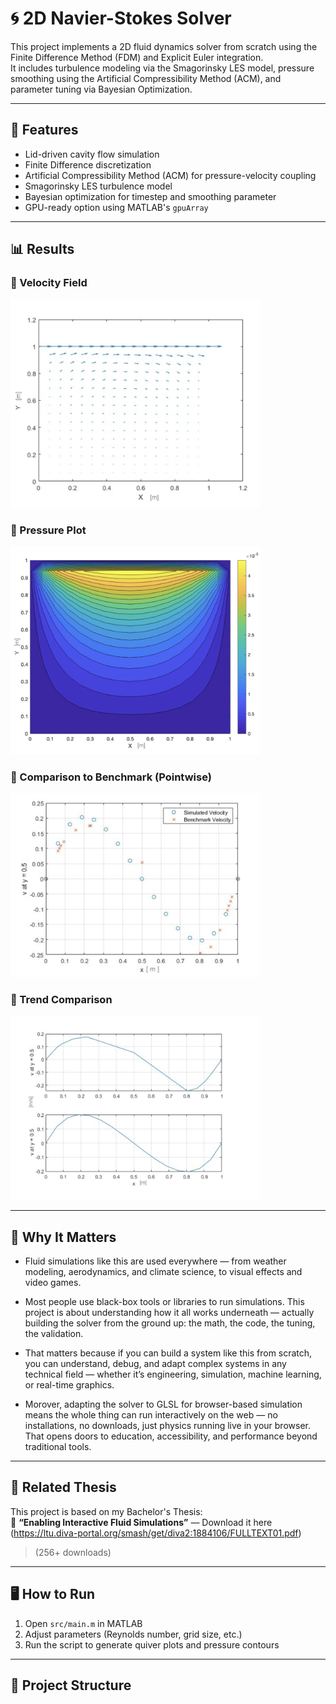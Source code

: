 # 🌀 2D Navier-Stokes Solver

This project implements a 2D fluid dynamics solver from scratch using the Finite Difference Method (FDM) and Explicit Euler integration.  
It includes turbulence modeling via the Smagorinsky LES model, pressure smoothing using the Artificial Compressibility Method (ACM), and parameter tuning via Bayesian Optimization.

---

## 🔧 Features

- Lid-driven cavity flow simulation
- Finite Difference discretization
- Artificial Compressibility Method (ACM) for pressure-velocity coupling
- Smagorinsky LES turbulence model
- Bayesian optimization for timestep and smoothing parameter
- GPU-ready option using MATLAB's `gpuArray`

---

## 📊 Results

### 🔹 Velocity Field
<img src="results/U_field.png" width="400">

### 🔹 Pressure Plot
<img src="results/pressure_plot.png" width="400">

### 🔹 Comparison to Benchmark (Pointwise)
<img src="results/point_comp.png" width="400">

### 🔹 Trend Comparison
<img src="results/trend_comp.png" width="400">


---

## 🧠 Why It Matters

- Fluid simulations like this are used everywhere — from weather modeling, aerodynamics, and climate science, to visual effects and video games.

- Most people use black-box tools or libraries to run simulations. This project is about understanding how it all works underneath — actually building the solver from the ground up: the math, the code, the tuning, the validation.

- That matters because if you can build a system like this from scratch, you can understand, debug, and adapt complex systems in any technical field — whether it’s engineering, simulation, machine learning, or real-time graphics.

- Morover, adapting the solver to GLSL for browser-based simulation means the whole thing can run interactively on the web — no installations, no downloads, just physics running live in your browser. That opens doors to education, accessibility, and performance beyond traditional tools.


---

## 📘 Related Thesis

This project is based on my Bachelor's Thesis:  
📄 **“Enabling Interactive Fluid Simulations”** — Download it here (https://ltu.diva-portal.org/smash/get/diva2:1884106/FULLTEXT01.pdf)  
> (256+ downloads)

---

## 🖥️ How to Run

1. Open `src/main.m` in MATLAB
2. Adjust parameters (Reynolds number, grid size, etc.)
3. Run the script to generate quiver plots and pressure contours

---

## 📁 Project Structure

